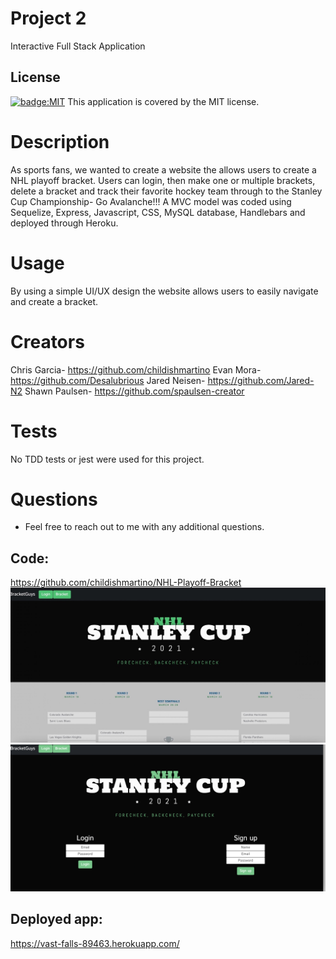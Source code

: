 # Project 2
Interactive Full Stack Application

## License
[![badge:MIT](https://img.shields.io/badge/license-MIT-brightgreen)](https://opensource.org/licenses/MIT)
This application is covered by the MIT license. 


# Description
As sports fans, we wanted to create a website the allows users to create a NHL playoff bracket.  Users can login, then make one or multiple brackets, delete a bracket and track their favorite hockey team through to the Stanley Cup Championship- Go Avalanche!!!
A MVC model was coded using Sequelize, Express, Javascript, CSS, MySQL database, Handlebars and deployed through Heroku.


# Usage
By using a simple UI/UX design the website allows users to easily navigate and create a bracket. 

# Creators
Chris Garcia- https://github.com/childishmartino
Evan Mora- https://github.com/Desalubrious
Jared Neisen- https://github.com/Jared-N2
Shawn Paulsen- https://github.com/spaulsen-creator
# Tests
No TDD tests or jest were used for this project.

# Questions
* Feel free to reach out to me with any additional questions.

## Code:
https://github.com/childishmartino/NHL-Playoff-Bracket
![Changed HTML](./Assets/screenshot1.jpeg)
![Changed HTML](./Assets/screenshot2.png)

## Deployed app:

https://vast-falls-89463.herokuapp.com/
